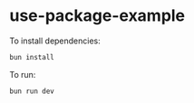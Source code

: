 # use-package-example

To install dependencies:

```bash
bun install
```

To run:

```bash
bun run dev
```
